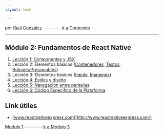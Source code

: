 ```yaml
---
layout: home

---
```

por [Raúl González](https://twitter.com/soyraulgonzalez)  ---------   [ir a Contenido](/contenido.html)

---

## Módulo 2: Fundamentos de React Native
  
1. [Lección 1: Componentes y JSX](./componentesjsx.html)
2. Lección 2: Elementos básicos ([Contenedores](./Componentes/Contenedores.html), [Textos](./Componentes/Textos.html), [Botones/Presionables](./Componentes/Presionables.html))
3. Lección 3: Elementos básicos ([Inputs](./Componentes/Inputs.html), [Imagenes](./Componentes/Imagenes.html))   
4. [Lección 4: Estilos y diseño](./Estilos.html)
5. [Lección 5: Navegación entre pantallas](./Navegacion.html)
6. [Lección 6: Código Especifico de la Plataforma](./Plataforma.html) 



## Link útiles

- [www.reactnativeexpress.com](http://www.reactnativeexpress.com/)

 [Modulo 1](/modulo-uno.html)  ---------   [ir a Modulo 3](/modulo-tres.html)
